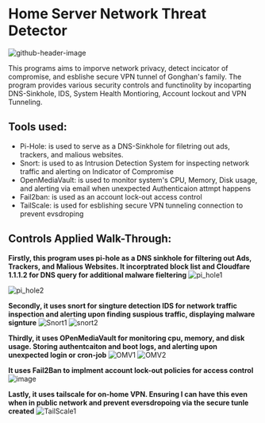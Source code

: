 # Home Server Network Threat Detector
  
![github-header-image](https://github.com/Li1816/Home-Server-Network-Threat-Detector/assets/155325489/2eaa419a-ad3d-4075-9f36-7c3e04732826)

<p>This programs aims to imporve network privacy, detect incicator of compromise, and esblishe secure VPN tunnel of Gonghan's family. The program provides various security controls and functinolity by incoparting DNS-Sinkhole, IDS, System Health Montioring, Account lockout and VPN Tunneling. 
  
## Tools used:
- Pi-Hole: is used to serve as a DNS-Sinkhole for filetring out ads, trackers, and malious websites. 
- Snort: is used to as Intrusion Detection System for inspecting network traffic and alerting on Indicator of Compromise
- OpenMediaVault: is used to monitor system's CPU, Memory, Disk usage, and alerting via email when unexpected Authenticaion attmpt happens
- Fail2ban: is used as an account lock-out access control
- TailScale: is used for esblishing secure VPN tunneling connection to prevent evsdroping


## Controls Applied Walk-Through:

**Firstly, this program uses pi-hole as a DNS sinkhole for filtering out Ads, Trackers, and Malious Websites. It incorptrated block list and Cloudfare 1.1.1.2 for DNS query for additional malware fieltering**
![pi_hole1](https://github.com/Li1816/Home-Server-Network-Threat-Detector/assets/155325489/a86436cc-9dc8-4446-93d9-ba3a53482ef2)

![pi_hole2](https://github.com/Li1816/Home-Server-Network-Threat-Detector/assets/155325489/bc082801-99c1-4f18-8203-0f460fd67dfa)

**Secondly, it uses snort for singture detection IDS for network traffic inspection and alerting upon finding suspious traffic, displaying malware signture**
![Snort1](https://github.com/Li1816/Home-Server-Network-Threat-Detector/assets/155325489/826a84d7-3748-45ff-be01-5e5313859b07)
![snort2](https://github.com/Li1816/Home-Server-Network-Threat-Detector/assets/155325489/bc234aea-ab60-48f8-9b8d-8804da1ff1ba)

**Thirdly, it uses OPenMediaVault for monitoring cpu, memory, and disk usage. Storing authentcaiton and boot logs, and alerting upon unexpected login or cron-job**
![OMV1](https://github.com/Li1816/Home-Server-Network-Threat-Detector/assets/155325489/c9f558f9-a228-472f-91ed-be42782f0012)
![OMV2](https://github.com/Li1816/Home-Server-Network-Threat-Detector/assets/155325489/c5d46a08-fba8-4200-a943-9f7cf33b11a8)

**It uses Fail2Ban to implment account lock-out policies for access control**
![image](https://github.com/Li1816/Home-Server-Network-Threat-Detector/assets/155325489/72b6667b-7e0d-4648-bf93-120766f03cf2)

**Lastly, it uses tailscale for on-home VPN. Ensuring I can have this even when in public network and prevent eversdropoing via the secure tunle created**
![TailScale1](https://github.com/Li1816/Home-Server-Network-Threat-Detector/assets/155325489/0c6cecfc-4a6e-4037-8c7d-b483e0d401ff)




